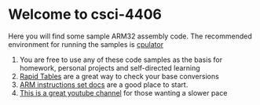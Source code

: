 # Welcome to csci-4406

Here you will find some sample ARM32 assembly code. The recommended environment for running the samples is [cpulator](https://cpulator.01xz.net/?sys=arm)

1. You are free to use any of these code samples as the basis for homework, personal projects and self-directed learning
1. [Rapid Tables](https://www.rapidtables.com/convert/number/hex-to-decimal.html?x=96) are a great way to check your base conversions
1. [ARM instructions set docs](https://developer.arm.com/documentation/den0013/d/Introduction-to-Assembly-Language/The-ARM-instruction-sets) are a good place to start.
1. [This is a great youtube channel](https://www.youtube.com/@lauriewired) for those wanting a slower pace
